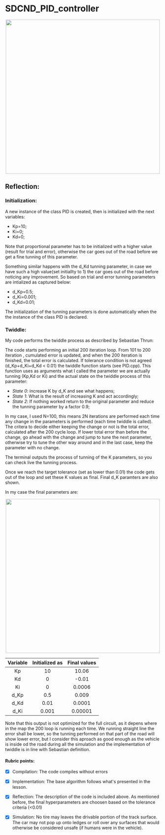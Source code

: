 # SDCND_PID_controller

<p align="center">
<img align="center" width="500"  src="https://user-images.githubusercontent.com/41348711/95678650-3f69d100-0bce-11eb-93d7-8d053e3019cb.JPG">

## Reflection:

### Initialization:

A new instance of the class PID is created, then is initialized with the next variables:

* Kp=10;
* Ki=0;
* Kd=0;
	
Note that proportional parameter has to be initialized with a higher value (result for trial and error), otherwise the car goes out of the road before we get a fine tunning of this parameter.

Something similar happens with the d_Kd tunning parameter, in case we have such a high value(set initiallty to 1) the car goes out of the road before noticing any improvement. So based on trial and error tunning parameters are intialized as captured below:

* d_Kp=0.5;
* d_Ki=0.001;
* d_Kd=0.01;

The initialization of the tunning parameters is done automatically when the the instance of the class PID is declared.

### Twiddle:

My code performs the twiddle process as described by Sebastian Thrun:

The code starts performing an initial 200 iteration loop. From 101 to 200 iteration , cumulated error is updated, and when the 200 iteration is finished, the total error is calculated. If tolerance condition is not agreed (d_Kp+d_Ki+d_Kd < 0.01) the twiddle function starts (see PID.cpp). This function uses as arguments what I called the parameter we are actually tunning (Kp,Kd or Ki) and the actual state on the twiddle process of this parameter:

* *State 0*: increase K by d_K and see what happens;
* *State 1*: What is the result of increasing K and act accordingly;
* *State 2*: If nothing worked return to the original parameter and reduce the tunning parameter by a factor 0.9;

In my case, I used N=100, this means 2N iterations are performed each time any change in the parameters is performed (each time twiddle is called). The critera to decide either keeping the change or not is the total error, calculated after the 200 cycle loop. If lower total error than before the change, go ahead with the change and jump to tune the next parameter, otherwise try to tune the other way around and in the last case, keep the parameter with no change.

The terminal outputs the process of tunning of the K parameters, so you can check live the tunning process.

Once we reach the target tolerance (set as lower than 0.01) the code gets out of the loop and set these K values as final. Final d_K paramters are also shown.

In my case the final parameters are:
<p align="center">
<img align="center" width="500"  src="https://user-images.githubusercontent.com/41348711/95679791-768fb080-0bd5-11eb-9c10-1774a1893ac0.JPG">


| Variable      |Initialized as	    	|Final values 	| 
|:-------------:|:---------------------:|:-------------:| 
| Kp         	|10   			|10.06        	|
| Kd         	|0 			|-0.01		|                             
| Ki         	|0  			|0.0006		|                                         
| d_Kp         	|0.5   			|0.009		|	 
| d_Kd   	|0.01          		|0.0001        	|                                    
| d_Ki 		|0.001   		|0.00001	|

	
Note that this output is not optimized for the full circuit, as it depens where in the map the 200 loop is running each time. We running straight line the error shall be lower, so the tunning performed on that part of the road will show lower error, but I consider this aproach as good enough as the vehicle is inside od the road during all the simulation and the implementation of twiddle is in line with Sebastian definition. 


#### 	Rubric points:


* [X] Compilation: The code compiles without errors
    
* [X] Implementation: The base algorithm follows what's presented in the lesson.
    
* [X] Reflection: The description of the code is included above. As mentioned before, the final hyperparameters are choosen based on the tolerance criteria (<0.01)   

* [X] Simulation: No tire may leaves the drivable portion of the track surface.
 The car may not pop up onto ledges or roll over any surfaces that would otherwise be considered unsafe (if humans were in the vehicle).

    


